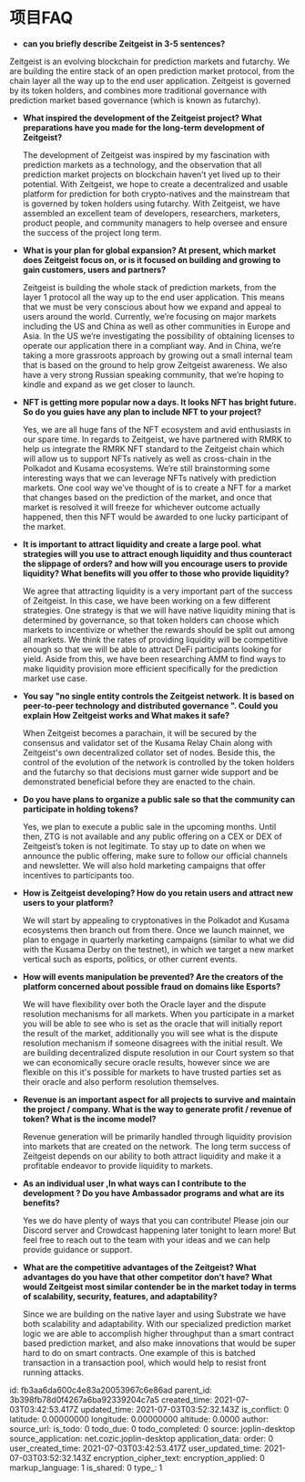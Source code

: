 # 项目FAQ

-  **can you briefly describe Zeitgeist in 3-5 sentences?**

  Zeitgeist is an evolving blockchain for prediction markets and futarchy. We are building the entire stack of an open prediction market protocol, from the chain layer all the way up to the end user application. Zeitgeist is governed by its token holders, and combines more traditional governance with prediction market based governance (which is known as futarchy).

- **What inspired the development of the Zeitgeist project? What preparations have you made for the long-term development of Zeitgeist?**

  The development of Zeitgeist was inspired by my fascination with prediction markets as a technology, and the observation that all prediction market projects on blockchain haven’t yet lived up to their potential. With Zeitgeist, we hope to create a decentralized and usable platform for prediction for both crypto-natives and the mainstream that is governed by token holders using futarchy. With Zeitgeist, we have assembled an excellent team of developers, researchers, marketers, product people, and community managers to help oversee and ensure the success of the project long term.

- **What is your plan for global expansion? At present, which market does Zeitgeist focus on, or is it focused on building and growing to gain customers, users and partners?** 

  Zeitgeist is building the whole stack of prediction markets, from the layer 1 protocol all the way up to the end user application. This means that we must be very conscious about how we expand and appeal to users around the world. Currently, we’re focusing on major markets including the US and China as well as other communities in Europe and Asia. In the US we’re investigating the possibility of obtaining licenses to operate our application there in a compliant way. And in China, we’re taking a more grassroots approach by growing out a small internal team that is based on the ground to help grow Zeitgeist awareness. We also have a very strong Russian speaking community, that we’re hoping to kindle and expand as we get closer to launch.

- **NFT is getting more popular now a days. It looks NFT has bright future. So do you guies have any plan to include NFT to your project?**

  Yes, we are all huge fans of the NFT ecosystem and avid enthusiasts in our spare time. In regards to Zeitgeist, we have partnered with RMRK to help us integrate the RMRK NFT standard to the Zeitgeist chain which will allow us to support NFTs natively as well as cross-chain in the Polkadot and Kusama ecosystems. We’re still brainstorming some interesting ways that we can leverage NFTs natively with prediction markets. One cool way we’ve thought of is to create a NFT for a market that changes based on the prediction of the market, and once that market is resolved it will freeze for whichever outcome actually happened, then this NFT would be awarded to one lucky participant of the market.

- **It is important to attract liquidity and create a large pool. what strategies will you use to attract enough liquidity and thus counteract the slippage of orders? and how will you encourage users to provide liquidity? What benefits will you offer to those who provide liquidity?**

  We agree that attracting liquidity is a very important part of the success of Zeitgeist. In this case, we have been working on a few different strategies. One strategy is that we will have native liquidity mining that is determined by governance, so that token holders can choose which markets to incentivize or whether the rewards should be split out among all markets. We think the rates of providing liquidity will be competitive enough so that we will be able to attract DeFi participants looking for yield. Aside from this, we have been researching AMM to find ways to make liquidity provision more efficient specifically for the prediction market use case.

- **You say "no single entity controls the Zeitgeist network. It is based on peer-to-peer technology and distributed governance ". Could you explain How Zeitgeist works and What makes it safe?** 

  When Zeitgeist becomes a parachain, it will be secured by the consensus and validator set of the Kusama Relay Chain along with Zeitgeist's own decentralized collator set of nodes. Beside this, the control of the evolution of the network is controlled by the token holders and the futarchy so that decisions must garner wide support and be demonstrated beneficial before they are enacted to the chain.

- **Do you have plans to organize a public sale so that the community can participate in holding tokens?**

  Yes, we plan to execute a public sale in the upcoming months. Until then, ZTG is not available and any public offering on a CEX or DEX of Zeitgeist’s token is not legitimate. To stay up to date on when we announce the public offering, make sure to follow our official channels and newsletter. We will also hold marketing campaigns that offer incentives to participants too.

- **How is Zeitgeist developing? How do you retain users and attract new users to your platform?**

  We will start by appealing to cryptonatives in the Polkadot and Kusama ecosystems then branch out from there. Once we launch mainnet, we plan to engage in quarterly marketing campaigns (similar to what we did with the Kusama Derby on the testnet), in which we target a new market vertical such as esports, politics, or other current events.

- **How will events manipulation be prevented? Are the creators of the platform concerned about possible fraud on domains like Esports?**

  We will have flexibility over both the Oracle layer and the dispute resolution mechanisms for all markets. When you participate in a market you will be able to see who is set as the oracle that will initially report the result of the market, additionally you will see what is the dispute resolution mechanism if someone disagrees with the initial result. We are building decentralized dispute resolution in our Court system so that we can economically secure oracle results, however since we are flexible on this it's possible for markets to have trusted parties set as their oracle and also perform resolution themselves.

- **Revenue is an important aspect for all projects to survive and maintain the project / company. What is the way to generate profit / revenue of token? What is the income model?**

  Revenue generation will be primarily handled through liquidity provision into markets that are created on the network. The long term success of Zeitgeist depends on our ability to both attract liquidity and make it a profitable endeavor to provide liquidity to markets.

- **As an individual user ,In what ways can I contribute to the development ? Do you have Ambassador programs and what are its benefits?**

  Yes we do have plenty of ways that you can contribute! Please join our Discord server and Crowdcast happening later tonight to learn more! But feel free to reach out to the team with your ideas and we can help provide guidance or support.

- **What are the competitive advantages of the Zeitgeist? What advantages do you have that other competitor don’t have? What would Zeitgeist most similar contender be in the market today in terms of scalability, security, features, and adaptability?**

  Since we are building on the native layer and using Substrate we have both scalability and adaptability. With our specialized prediction market logic we are able to accomplish higher throughput than a smart contract based prediction market, and also make innovations that would be super hard to do on smart contracts. One example of this is batched transaction in a transaction pool, which would help to resist front running attacks.

id: fb3aa6da600c4e83a20053967c6e86ad
parent_id: 3b398fb78d0f4267a6ba92339204c7a5
created_time: 2021-07-03T03:42:53.417Z
updated_time: 2021-07-03T03:52:32.143Z
is_conflict: 0
latitude: 0.00000000
longitude: 0.00000000
altitude: 0.0000
author: 
source_url: 
is_todo: 0
todo_due: 0
todo_completed: 0
source: joplin-desktop
source_application: net.cozic.joplin-desktop
application_data: 
order: 0
user_created_time: 2021-07-03T03:42:53.417Z
user_updated_time: 2021-07-03T03:52:32.143Z
encryption_cipher_text: 
encryption_applied: 0
markup_language: 1
is_shared: 0
type_: 1